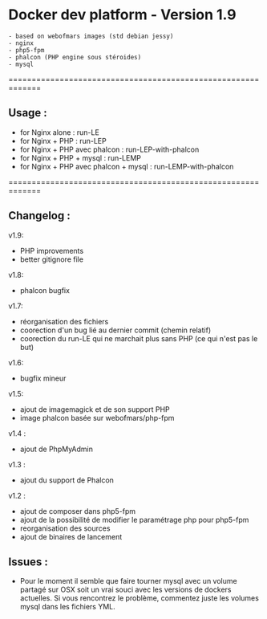 Docker dev platform - Version 1.9
=============================================================

    - based on webofmars images (std debian jessy)
    - nginx
    - php5-fpm
    - phalcon (PHP engine sous stéroides)
    - mysql

=============================================================
## Usage :

- for Nginx alone                      : run-LE
- for Nginx + PHP                      : run-LEP
- for Nginx + PHP avec phalcon         : run-LEP-with-phalcon
- for Nginx + PHP + mysql              : run-LEMP
- for Nginx + PHP avec phalcon + mysql : run-LEMP-with-phalcon

=============================================================
## Changelog :

v1.9:
- PHP improvements
- better gitignore file

v1.8:
- phalcon bugfix

v1.7:
- réorganisation des fichiers
- coorection d'un bug lié au dernier commit (chemin relatif)
- coorection du run-LE qui ne marchait plus sans PHP (ce qui n'est pas le but)

v1.6:
- bugfix mineur

v1.5:
- ajout de imagemagick et de son support PHP
- image phalcon basée sur webofmars/php-fpm

v1.4 :
- ajout de PhpMyAdmin

v1.3 :
- ajout du support de Phalcon

v1.2 :
- ajout de composer dans php5-fpm
- ajout de la possibilité de modifier le paramétrage php pour php5-fpm
- reorganisation des sources
- ajout de binaires de lancement

## Issues :

- Pour le moment il semble que faire tourner mysql avec un volume partagé sur OSX soit un vrai souci avec les versions de dockers actuelles. Si vous rencontrez le problème, commentez juste les volumes mysql dans les fichiers YML.
